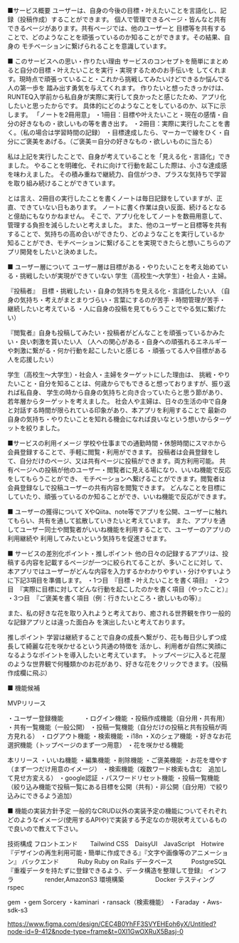 ■サービス概要
ユーザーは、自身の今後の目標・叶えたいことを言語化し、記録（投稿作成）することができます。
個人で管理できるページ・皆んなと共有できるページがあります。共有ページでは、他のユーザーと
目標等を共有することで、どのようなことを頑張っているのか知ることができます。その結果、自身の
モチベーションに繋げられることを意識しています。


■ このサービスへの思い・作りたい理由
サービスのコンセプトを簡単にまとめると自分の目標・叶えたいことを実行・実現するためのお手伝いを
してくれます。現時点で頑張っていること・これから挑戦してみたいけどできるか悩んでる人の第一歩を
踏み出す勇気を与えてくれます。
作りたいと想ったきっかけは、RUNTEQ入学前から私自身が実際に実行して良かったと感じたため、アプリ化したいと思ったからです。
具体的にどのようなことをしているのか、以下に示します。
「ノートを2冊用意」
・1冊目：目標や叶えたいこと・現在の感情・自分の好きなもの・欲しいもの等を書き出す。
・2冊目：実際に実行したことを書く。（私の場合は学習時間の記録）
・目標達成したら、マーカーで線をひく・自分にご褒美をあげる。（ご褒美＝自分の好きなもの・欲しいものに当たる）

私は上記を実行したことで、自身が考えていることを「見える化・言語化」できました。
やることを明確化、それに向けて行動を起こした際は、小さな達成感を味わえました。
その積み重ねで継続力、自信がつき、プラスな気持ちで学習を取り組み続けることができています。


とは言え、2冊目の実行したことを書くノートは毎日記録をしていますが、正直、できていない日もあります。
ノートに書く作業は良い反面、続けるとなると億劫にもなりかねません。
そこで、アプリ化をしてノートを数冊用意して、管理する負担を減らしたいと考えました。
また、他のユーザーと目標等を共有することで、気持ちの高め合いができたり、どのようなことを実行しているか
知ることができ、モチベーションに繋げることを実現できたらと想いこちらのアプリ開発をしたいと決めました。

■ ユーザー層について
ユーザー層は目標がある・やりたいことを考え始めている・挑戦したいが実現ができていない
学生（高校生〜大学生）・社会人・主婦。

『投稿者』　目標・挑戦したい・自身の気持ちを見える化・言語化したい人
（自身の気持ち・考えがまとまりづらい・言葉にするのが苦手・時間管理が苦手・継続したいと考えている
・人に自身の投稿を見てもらうことでやる気に繋げたい）

『閲覧者』自身も投稿してみたい・投稿者がどんなことを頑張っているかみたい・良い刺激を貰いたい人
（人への関心がある・自身への頑張れるエネルギーや刺激に繋がる・何か行動を起こしたいと感じる
・頑張ってる人や目標がある人を応援したい）

学生（高校生〜大学生）・社会人・主婦をターゲットにした理由は、
挑戦・やりたいこと・自分を知ることは、何歳からでもできると想っておりますが、振り返れば私自身、
学生の時から自身の気持ちと向き合っていたらと思う節があり、若年層からターゲットを考えました。
社会人や主婦は、日々の生活の中で自身と対話する時間が限られている印象があり、本アプリを利用することで
最新の自身の気持ち・やりたいことを知れる機会になれば良いなという想いからターゲットを絞りました。


■サービスの利用イメージ
学校や仕事までの通勤時間・休憩時間にスマホから会員登録することで、手軽に閲覧・利用ができます。
投稿者は会員登録をして、自分だけのページ、又は共有ページに投稿ができます。両方利用可能。
共有ページへの投稿が他のユーザー・閲覧者に見える場になり、いいね機能で反応をしてもらうことができ、
モチベーションへ繋げることができます。閲覧者は会員登録なしで投稿ユーザーの共有内容を閲覧できます。
どんなことを目標にしていたり、頑張っているのか知ることができ、いいね機能で反応ができます。

■ ユーザーの獲得について
XやQiita、note等でアプリを公開、ユーザーに触れてもらい、共有を通して拡散していきたいと考えています。
また、アプリを通してユーザー同士や閲覧者がいいね機能を利用することで、ユーザーのアプリの利用継続や
利用してみたいという気持ちを促進させます。

■ サービスの差別化ポイント・推しポイント
他の日々の記録するアプリは、投稿する内容を記載するページが一つに絞られてることが、多いことに対し
て、本アプリではユーザーがどんな内容を入力するかわかりやすい・分けやすいように下記3項目を準備します。
・1つ目　『目標・叶えたいことを書く項目』
・2つ目　『実際に目標に対してどんな行動を起こしたのかを書く項目（やったこと）』
・3つ目　『ご褒美を書く項目（例：行きたいところ・欲しいもの等）』

また、私の好きな花を取り入れようと考えており、癒される世界観を作り一般的な記録アプリとは違った面白み
を演出したいと考えております。

推しポイント
学習は継続することで自身の成長へ繋がり、花も毎日少しずつ成長して綺麗な花を咲かせるという共通の特徴を
活かし、利用者が自然に笑顔になるようなポイントを導入したいと考えています。
トップページに入ると花屋のような世界観で何種類かのお花があり、好きな花をクリックできます。（投稿作成欄に飛ぶ）


■ 機能候補

MVPリリース

・ユーザー登録機能　　　
・ログイン機能
・投稿作成機能（自分用・共有用）
・共有一覧機能（一般公開）
・投稿一覧機能（自分だけの投稿と共有投稿が両方見れる）
・ログアウト機能
・検索機能
・i18n
・Xのシェア機能
・好きなお花選択機能（トップページのまず一つ用意）
・花を咲かせる機能

本リリース
・いいね機能
・編集機能
・削除機能
・ご褒美機能
・お花を増やす（まず一つだけ用意のイメージ）
・検索機能（複数ワード検索も含む　追加して見せ方変える）
・google認証
・パスワードリセット機能
・投稿一覧機能（絞り込み機能で投稿一覧にある目標を公開（共有）・非公開（自分用）で絞り込みにできるよう追加）


■ 機能の実装方針予定
一般的なCRUD以外の実装予定の機能についてそれぞれどのようなイメージ(使用するAPIや)で実装する予定なのか現状考えているもので良いので教えて下さい。

技術構成
フロントエンド　　Tailwind CSS　DaisyUI　JavaScript　Hotwire
『デザインの再生利用可能・簡単に作成できる』『文字や画像等のアニメーション』
バックエンド　　　Ruby Ruby on Rails
データベース　　　PostgreSQL
『重複データを持たずに登録できるよう、データ構造を整理して登録』
インフラ　　　　　render,AmazonS3 
環境構築　　　　　Docker
テスティング　　　rspec

gem
・gem Sorcery
・kaminari
・ransack（検索機能）
・Faraday
・Aws-sdk-s3

<!-- 画面遷移図 -->
https://www.figma.com/design/CEC4B0YhFF3SVYEHEoh6yX/Untitled?node-id=9-412&node-type=frame&t=0XI1GwOXRuX5Basj-0